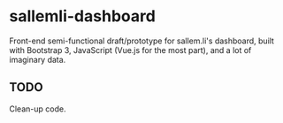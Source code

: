 # sallemli-dashboard
Front-end semi-functional draft/prototype for sallem.li's dashboard, built with Bootstrap 3, JavaScript (Vue.js for the most part), and a lot of imaginary data.

## TODO
Clean-up code.

